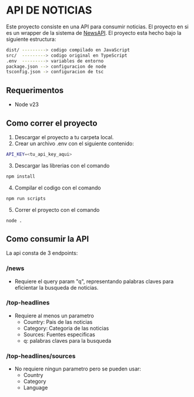 # API DE NOTICIAS

Este proyecto consiste en una API para consumir noticias. El proyecto en si es un wrapper de la sistema de [NewsAPI](https://newsapi.org). 
El proyecto esta hecho bajo la siguiente estructura:
```bash
dist/ ---------> codigo compilado en JavaScript
src/  ---------> codigo original en TypeScript
.env  ---------> variables de entorno
package.json --> configuracion de node
tsconfig.json -> configuracion de tsc
```

## Requerimentos
- Node v23

## Como correr el proyecto
1. Descargar el proyecto a tu carpeta local.
2. Crear un archivo .env con el siguiente contenido:
```bash
API_KEY=<tu_api_key_aqui>
```
3. Descargar las librerias con el comando
```bash
npm install
```
4. Compilar el codigo con el comando
```bash
npm run scripts
```
5. Correr el proyecto con el comando
```bash
node .
```

## Como consumir la API

La api consta de 3 endpoints:  
### /news
- Requiere el query param "q", representando palabras claves para eficientar la busqueda de noticias.
### /top-headlines
- Requiere al menos un parametro
    - Country: Pais de las noticias
    - Category: Categoria de las noticias
    - Sources: Fuentes especificas
    - q: palabras claves para la busqueda
### /top-headlines/sources
- No requiere ningun parametro pero se pueden usar:
    - Country
    - Category
    - Language

